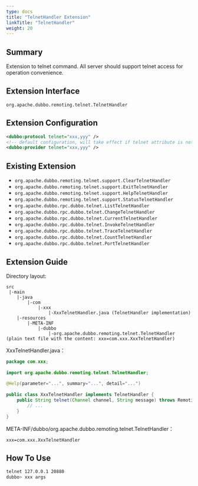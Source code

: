 ```yaml
---
type: docs
title: "TelnetHandler Extension"
linkTitle: "TelnetHandler"
weight: 20
---
```



## Summary

Extension to telnet command. All server should support telnet access for operation convenience.

## Extension Interface

`org.apache.dubbo.remoting.telnet.TelnetHandler`

## Extension Configuration

```xml
<dubbo:protocol telnet="xxx,yyy" />
<!-- default configuration, will take effect if telnet attribute is not specified in <dubbo:protocol> -->
<dubbo:provider telnet="xxx,yyy" />
```

## Existing Extension

* `org.apache.dubbo.remoting.telnet.support.ClearTelnetHandler`
* `org.apache.dubbo.remoting.telnet.support.ExitTelnetHandler`
* `org.apache.dubbo.remoting.telnet.support.HelpTelnetHandler`
* `org.apache.dubbo.remoting.telnet.support.StatusTelnetHandler`
* `org.apache.dubbo.rpc.dubbo.telnet.ListTelnetHandler`
* `org.apache.dubbo.rpc.dubbo.telnet.ChangeTelnetHandler`
* `org.apache.dubbo.rpc.dubbo.telnet.CurrentTelnetHandler`
* `org.apache.dubbo.rpc.dubbo.telnet.InvokeTelnetHandler`
* `org.apache.dubbo.rpc.dubbo.telnet.TraceTelnetHandler`
* `org.apache.dubbo.rpc.dubbo.telnet.CountTelnetHandler`
* `org.apache.dubbo.rpc.dubbo.telnet.PortTelnetHandler`

## Extension Guide

Directory layout:

```
src
 |-main
    |-java
        |-com
            |-xxx
                |-XxxTelnetHandler.java (TelnetHandler implementation)
    |-resources
        |-META-INF
            |-dubbo
                |-org.apache.dubbo.remoting.telnet.TelnetHandler (plain text file with the content: xxx=com.xxx.XxxTelnetHandler)
```

XxxTelnetHandler.java：

```java
package com.xxx;
 
import org.apache.dubbo.remoting.telnet.TelnetHandler;
 
@Help(parameter="...", summary="...", detail="...")
 
public class XxxTelnetHandler implements TelnetHandler {
    public String telnet(Channel channel, String message) throws RemotingException {
        // ...
    }
}
```

META-INF/dubbo/org.apache.dubbo.remoting.telnet.TelnetHandler：

```properties
xxx=com.xxx.XxxTelnetHandler
```

## How To Use

```sh
telnet 127.0.0.1 20880
dubbo> xxx args
```
